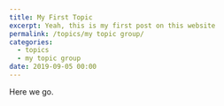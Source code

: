 ```yaml
---
title: My First Topic
excerpt: Yeah, this is my first post on this website
permalink: /topics/my topic group/
categories:
  - topics
  - my topic group
date: 2019-09-05 00:00
---
```


Here we go.

